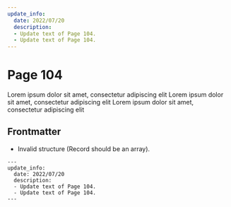 ```yaml
---
update_info:
  date: 2022/07/20
  description:
  - Update text of Page 104.
  - Update text of Page 104.
---
```

# Page 104

Lorem ipsum dolor sit amet, consectetur adipiscing elit
Lorem ipsum dolor sit amet, consectetur adipiscing elit
Lorem ipsum dolor sit amet, consectetur adipiscing elit


## Frontmatter

- Invalid structure (Record should be an array).

```
---
update_info:
  date: 2022/07/20
  description:
  - Update text of Page 104.
  - Update text of Page 104.
---
```

